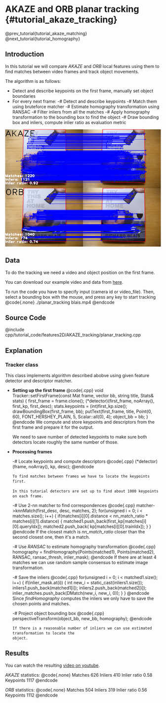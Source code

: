AKAZE and ORB planar tracking {#tutorial_akaze_tracking}
=============================

@prev_tutorial{tutorial_akaze_matching}
@next_tutorial{tutorial_homography}

Introduction
------------

In this tutorial we will compare *AKAZE* and *ORB* local features using them to find matches between
video frames and track object movements.

The algorithm is as follows:

-   Detect and describe keypoints on the first frame, manually set object boundaries
-   For every next frame:
    -#  Detect and describe keypoints
    -#  Match them using bruteforce matcher
    -#  Estimate homography transformation using RANSAC
    -#  Filter inliers from all the matches
    -#  Apply homography transformation to the bounding box to find the object
    -#  Draw bounding box and inliers, compute inlier ratio as evaluation metric

![](images/frame.png)

Data
----

To do the tracking we need a video and object position on the first frame.

You can download our example video and data from
[here](https://docs.google.com/file/d/0B72G7D4snftJandBb0taLVJHMFk).

To run the code you have to specify input (camera id or video_file). Then, select a bounding box with the mouse, and press any key to start tracking
@code{.none}
./planar_tracking blais.mp4
@endcode

Source Code
-----------

@include cpp/tutorial_code/features2D/AKAZE_tracking/planar_tracking.cpp

Explanation
-----------

### Tracker class

This class implements algorithm described abobve using given feature detector and descriptor
matcher.

-   **Setting up the first frame**
    @code{.cpp}
    void Tracker::setFirstFrame(const Mat frame, vector<Point2f> bb, string title, Stats& stats)
    {
        first_frame = frame.clone();
        (*detector)(first_frame, noArray(), first_kp, first_desc);
        stats.keypoints = (int)first_kp.size();
        drawBoundingBox(first_frame, bb);
        putText(first_frame, title, Point(0, 60), FONT_HERSHEY_PLAIN, 5, Scalar::all(0), 4);
        object_bb = bb;
    }
    @endcode
    We compute and store keypoints and descriptors from the first frame and prepare it for the
    output.

    We need to save number of detected keypoints to make sure both detectors locate roughly the same
    number of those.

-   **Processing frames**

    -#  Locate keypoints and compute descriptors
        @code{.cpp}
        (*detector)(frame, noArray(), kp, desc);
        @endcode

        To find matches between frames we have to locate the keypoints first.

        In this tutorial detectors are set up to find about 1000 keypoints on each frame.

    -#  Use 2-nn matcher to find correspondences
        @code{.cpp}
        matcher->knnMatch(first_desc, desc, matches, 2);
        for(unsigned i = 0; i < matches.size(); i++) {
            if(matches[i][0].distance < nn_match_ratio * matches[i][1].distance) {
                matched1.push_back(first_kp[matches[i][0].queryIdx]);
                matched2.push_back(      kp[matches[i][0].trainIdx]);
            }
        }
        @endcode
        If the closest match is *nn_match_ratio* closer than the second closest one, then it's a
        match.

    -#  Use *RANSAC* to estimate homography transformation
        @code{.cpp}
        homography = findHomography(Points(matched1), Points(matched2),
                                    RANSAC, ransac_thresh, inlier_mask);
        @endcode
        If there are at least 4 matches we can use random sample consensus to estimate image
        transformation.

    -#  Save the inliers
        @code{.cpp}
        for(unsigned i = 0; i < matched1.size(); i++) {
            if(inlier_mask.at<uchar>(i)) {
                int new_i = static_cast<int>(inliers1.size());
                inliers1.push_back(matched1[i]);
                inliers2.push_back(matched2[i]);
                inlier_matches.push_back(DMatch(new_i, new_i, 0));
            }
        }
        @endcode
        Since *findHomography* computes the inliers we only have to save the chosen points and
        matches.

    -#  Project object bounding box
        @code{.cpp}
        perspectiveTransform(object_bb, new_bb, homography);
        @endcode

        If there is a reasonable number of inliers we can use estimated transformation to locate the
        object.

Results
-------

You can watch the resulting [video on youtube](http://www.youtube.com/watch?v=LWY-w8AGGhE).

*AKAZE* statistics:
@code{.none}
Matches      626
Inliers      410
Inlier ratio 0.58
Keypoints    1117
@endcode

*ORB* statistics:
@code{.none}
Matches      504
Inliers      319
Inlier ratio 0.56
Keypoints    1112
@endcode
